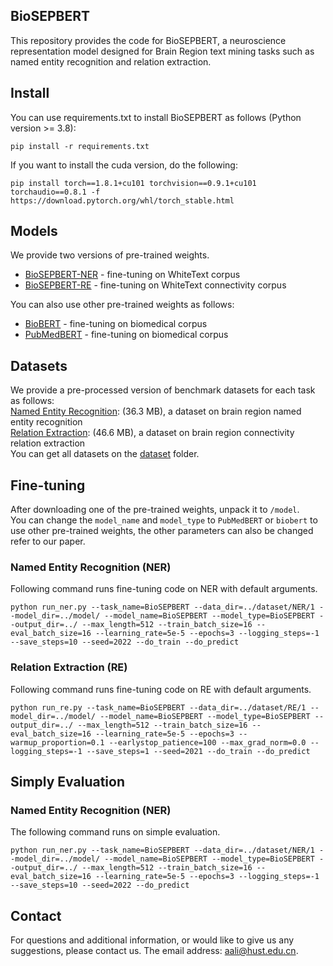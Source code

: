## BioSEPBERT
This repository provides the code for BioSEPBERT, a neuroscience representation model designed for Brain Region text mining tasks such as named entity recognition and relation extraction.

## Install
You can use requirements.txt to install BioSEPBERT as follows (Python version >= 3.8):  
```  
pip install -r requirements.txt  
```
If you want to install the cuda version, do the following:
```  
pip install torch==1.8.1+cu101 torchvision==0.9.1+cu101 torchaudio==0.8.1 -f https://download.pytorch.org/whl/torch_stable.html
```

## Models
We provide two versions of pre-trained weights.  
- [BioSEPBERT-NER](https://drive.google.com/drive/folders/1qdpBYKRhDZM4z9xgBwC63SfI_RCfLam6?usp=sharing) - fine-tuning on WhiteText corpus  
- [BioSEPBERT-RE](https://drive.google.com/drive/folders/1ISGetHt3Ln-dSgjgEdoBu3XeTXQuCj28?usp=sharing) - fine-tuning on WhiteText connectivity corpus

You can also use other pre-trained weights as follows:  
- [BioBERT](https://drive.google.com/drive/folders/1YQ081Q0Z7qrEcFsove7iflDV0W4byyrU?usp=sharing) - fine-tuning on biomedical corpus
- [PubMedBERT](https://drive.google.com/drive/folders/1IjaxywOOyeocPDiBlaeScwgxYFDh5lH1?usp=drive_link) - fine-tuning on biomedical corpus

## Datasets
We provide a pre-processed version of benchmark datasets for each task as follows:  
[Named Entity Recognition](https://github.com/Brainsmatics/BioSEPBERT/tree/main/dataset/NER): (36.3 MB), a dataset on brain region named entity recognition  
[Relation Extraction](https://github.com/Brainsmatics/BioSEPBERT/tree/main/dataset/RE): (46.6 MB), a dataset on brain region connectivity relation extraction  
You can get all datasets on the [dataset](https://drive.google.com/drive/folders/1XHLfWZYgn7mu-Dmo8BaFzDz7coem8P4N?usp=sharing) folder.

## Fine-tuning
After downloading one of the pre-trained weights, unpack it to `/model`.  
You can change the `model_name` and `model_type` to `PubMedBERT` or `biobert` to use other pre-trained weights, the other parameters can also be changed refer to our paper.

### Named Entity Recognition (NER)
Following command runs fine-tuning code on NER with default arguments.  
```  
python run_ner.py --task_name=BioSEPBERT --data_dir=../dataset/NER/1 --model_dir=../model/ --model_name=BioSEPBERT --model_type=BioSEPBERT --output_dir=../ --max_length=512 --train_batch_size=16 --eval_batch_size=16 --learning_rate=5e-5 --epochs=3 --logging_steps=-1 --save_steps=10 --seed=2022 --do_train --do_predict
```

### Relation Extraction (RE)
Following command runs fine-tuning code on RE with default arguments.  
```  
python run_re.py --task_name=BioSEPBERT --data_dir=../dataset/RE/1 --model_dir=../model/ --model_name=BioSEPBERT --model_type=BioSEPBERT --output_dir=../ --max_length=512 --train_batch_size=16 --eval_batch_size=16 --learning_rate=5e-5 --epochs=3 --warmup_proportion=0.1 --earlystop_patience=100 --max_grad_norm=0.0 --logging_steps=-1 --save_steps=1 --seed=2021 --do_train --do_predict
```

## Simply Evaluation

### Named Entity Recognition (NER)
The following command runs on simple evaluation. 
```  
python run_ner.py --task_name=BioSEPBERT --data_dir=../dataset/NER/1 --model_dir=../model/ --model_name=BioSEPBERT --model_type=BioSEPBERT --output_dir=../ --max_length=512 --train_batch_size=16 --eval_batch_size=16 --learning_rate=5e-5 --epochs=3 --logging_steps=-1 --save_steps=10 --seed=2022 --do_predict
```

## Contact
For questions and additional information, or would like to give us any suggestions, please contact us. The email address: aali@hust.edu.cn.
